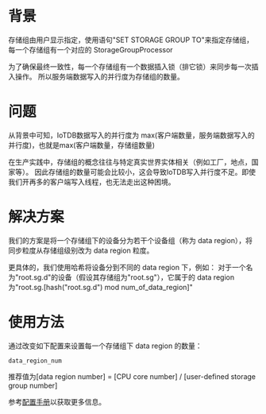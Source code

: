 <!--

    Licensed to the Apache Software Foundation (ASF) under one
    or more contributor license agreements.  See the NOTICE file
    distributed with this work for additional information
    regarding copyright ownership.  The ASF licenses this file
    to you under the Apache License, Version 2.0 (the
    "License"); you may not use this file except in compliance
    with the License.  You may obtain a copy of the License at
    
        http://www.apache.org/licenses/LICENSE-2.0
    
    Unless required by applicable law or agreed to in writing,
    software distributed under the License is distributed on an
    "AS IS" BASIS, WITHOUT WARRANTIES OR CONDITIONS OF ANY
    KIND, either express or implied.  See the License for the
    specific language governing permissions and limitations
    under the License.

-->

# 背景

存储组由用户显示指定，使用语句"SET STORAGE GROUP TO"来指定存储组，每一个存储组有一个对应的 StorageGroupProcessor

为了确保最终一致性，每一个存储组有一个数据插入锁（排它锁）来同步每一次插入操作。
所以服务端数据写入的并行度为存储组的数量。

# 问题

从背景中可知，IoTDB数据写入的并行度为 max(客户端数量，服务端数据写入的并行度)，也就是max(客户端数量，存储组数量)

在生产实践中，存储组的概念往往与特定真实世界实体相关（例如工厂，地点，国家等）。
因此存储组的数量可能会比较小，这会导致IoTDB写入并行度不足。即使我们开再多的客户端写入线程，也无法走出这种困境。

# 解决方案

我们的方案是将一个存储组下的设备分为若干个设备组（称为 data region），将同步粒度从存储组级别改为 data region 粒度。

更具体的，我们使用哈希将设备分到不同的 data region 下，例如：
对于一个名为"root.sg.d"的设备（假设其存储组为"root.sg"），它属于的 data region 为"root.sg.[hash("root.sg.d") mod num_of_data_region]"

# 使用方法

通过改变如下配置来设置每一个存储组下 data region 的数量：

```
data_region_num
```

推荐值为[data region number] = [CPU core number] / [user-defined storage group number]

参考[配置手册](../Reference/DataNode-Config-Manual.md)以获取更多信息。